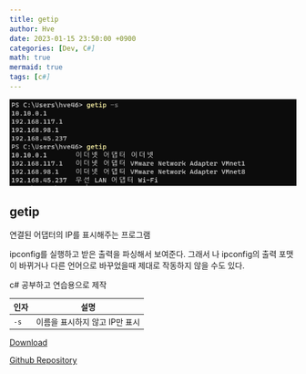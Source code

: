 ```yaml
---
title: getip
author: Hve
date: 2023-01-15 23:50:00 +0900
categories: [Dev, C#]
math: true
mermaid: true
tags: [c#]
---
```


![getip](/assets/img/getip/getip0.png)

## getip

연결된 어댑터의 IP를 표시해주는 프로그램


ipconfig를 실행하고 받은 출력을 파싱해서 보여준다. 그래서 나 ipconfig의 출력 포맷이 바뀌거나 다른 언어으로 바꾸었을때 제대로 작동하지 않을 수도 있다.

c# 공부하고 연습용으로 제작



|인자| 설명|
|--- |------|
| `-s ` | 이름을 표시하지 않고 IP만 표시 |


[Download][release-link]

[Github Repository][git-repository-link]


[release-link]: https://github.com/hve4638/getip/releases

[git-repository-link]: https://github.com/hve4638/getip


